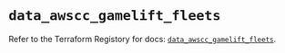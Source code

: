 # `data_awscc_gamelift_fleets`

Refer to the Terraform Registory for docs: [`data_awscc_gamelift_fleets`](https://registry.terraform.io/providers/hashicorp/awscc/0.70.0/docs/data-sources/gamelift_fleets).
